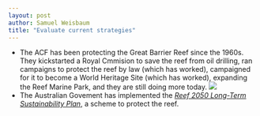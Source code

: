 ```yaml
---
layout: post
author: Samuel Weisbaum
title: "Evaluate current strategies"
---
```


- The ACF has been protecting the Great Barrier Reef since the 1960s. They kickstarted a Royal Cmmision to save the reef from oil drilling, ran campaigns to protect the reef by law (which has worked), campaigned for it to become a World Heritage Site (which has worked), expanding the Reef Marine Park, and they are still doing more today.
![](https://d3n8a8pro7vhmx.cloudfront.net/auscon/pages/6146/attachments/original/1531380446/post_Win_Reef_Grandchild.jpg?1531380446)
- The Australian Govement has implemented the [*Reef 2050 Long-Term Sustainability Plan*](https://www.dcceew.gov.au/sites/default/files/documents/managing-great-barrier-reef.pdf), a scheme to protect the reef.
